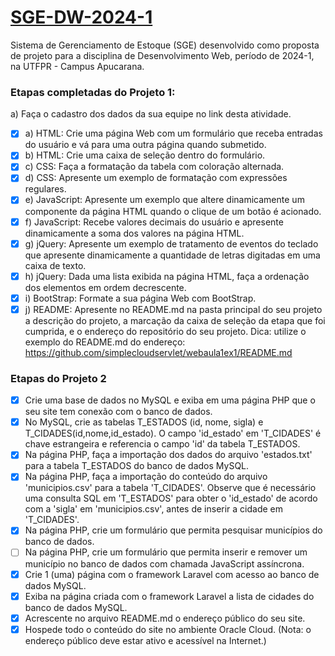 # [SGE-DW-2024-1](https://github.com/Gabriel-FC-Comp/SGE-DW-2024-1)
Sistema de Gerenciamento de Estoque (SGE) desenvolvido como proposta de projeto para a disciplina de Desenvolvimento Web, período de 2024-1, na UTFPR - Campus Apucarana.

### Etapas completadas do Projeto 1:
a) Faça o cadastro dos dados da sua equipe no link desta atividade.
- [X] a) HTML: Crie uma página Web com um formulário que receba entradas do usuário e vá para uma outra página quando submetido.
- [X] b) HTML: Crie uma caixa de seleção dentro do formulário.
- [X] c) CSS: Faça a formatação da tabela com coloração alternada.
- [X] d) CSS: Apresente um exemplo de formatação com expressões regulares.
- [X] e) JavaScript: Apresente um exemplo que altere dinamicamente um componente da página HTML quando o clique de um botão é acionado.
- [X] f) JavaScript: Recebe valores decimais do usuário e apresente dinamicamente a soma dos valores na página HTML.
- [X] g) jQuery: Apresente um exemplo de tratamento de eventos do teclado que apresente dinamicamente a quantidade de letras digitadas em uma caixa de texto.
- [X] h) jQuery: Dada uma lista exibida na página HTML, faça a ordenação dos elementos em ordem decrescente.
- [X] i) BootStrap: Formate a sua página Web com BootStrap.
- [X] j) README: Apresente no README.md na pasta principal do seu projeto a descrição do projeto, a marcação da caixa de seleção da etapa que foi cumprida, e o endereço do repositório do seu projeto. Dica: utilize o exemplo do README.md do endereço: https://github.com/simplecloudservlet/webaula1ex1/README.md

### Etapas do Projeto 2

- [X] Crie uma base de dados no MySQL e exiba em uma página PHP que o seu site tem conexão com o banco de dados.
- [X] No MySQL, crie as tabelas T_ESTADOS (id, nome, sigla) e T_CIDADES(id,nome,id_estado). O campo 'id_estado' em 'T_CIDADES' é chave estrangeira e referencia o campo 'id' da tabela T_ESTADOS.
- [X] Na página PHP, faça a importação dos dados do arquivo 'estados.txt' para a tabela T_ESTADOS do banco de dados MySQL.
- [X] Na página PHP, faça a importação do conteúdo do arquivo 'municipios.csv' para a tabela 'T_CIDADES'. Observe que é necessário uma consulta SQL em 'T_ESTADOS' para obter o 'id_estado' de acordo com a 'sigla' em 'municipios.csv', antes de inserir a cidade em 'T_CIDADES'.
- [X] Na página PHP, crie um formulário que permita pesquisar municípios do banco de dados.
- [ ] Na página PHP, crie um formulário que permita inserir e remover um município no banco de dados com chamada JavaScript assíncrona.
- [X] Crie 1 (uma) página com o framework Laravel com acesso ao banco de dados MySQL.
- [X] Exiba na página criada com o framework Laravel a lista de cidades do banco de dados MySQL.
- [X] Acrescente no arquivo README.md o endereço público do seu site.
- [X] Hospede todo o conteúdo do site no ambiente Oracle Cloud. (Nota: o endereço público deve estar ativo e acessível na Internet.)
